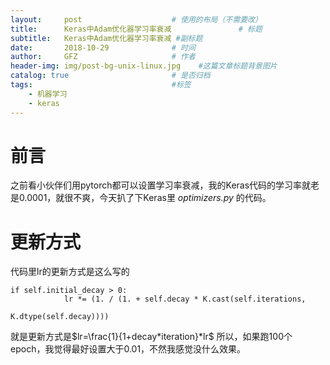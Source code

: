 ```yaml
---
layout:     post                    # 使用的布局（不需要改）
title:      Keras中Adam优化器学习率衰减               # 标题 
subtitle:   Keras中Adam优化器学习率衰减 #副标题
date:       2018-10-29              # 时间
author:     GFZ                     # 作者
header-img: img/post-bg-unix-linux.jpg    #这篇文章标题背景图片
catalog: true                       # 是否归档
tags:                               #标签
    - 机器学习
    - keras
---
```

# 前言
之前看小伙伴们用pytorch都可以设置学习率衰减，我的Keras代码的学习率就老是0.0001，就很不爽，今天扒了下Keras里 *optimizers.py* 的代码。
# 更新方式
代码里lr的更新方式是这么写的
```
if self.initial_decay > 0:
            lr *= (1. / (1. + self.decay * K.cast(self.iterations,
                                                  K.dtype(self.decay))))
```
就是更新方式是$lr=\frac{1}{1+decay*iteration}*lr$
所以，如果跑100个epoch，我觉得最好设置大于0.01，不然我感觉没什么效果。